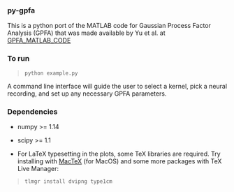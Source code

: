 ### py-gpfa

This is a python port of the MATLAB code for Gaussian Process Factor Analysis (GPFA) that was made
available by Yu et al. at [GPFA_MATLAB_CODE](http://users.ece.cmu.edu/~byronyu/software.shtml)

### To run
> ``python example.py``

A command line interface will guide the user to select a kernel, pick a neural recording, and set up any necessary GPFA parameters.

### Dependencies

- numpy >= 1.14

- scipy >= 1.1

- For LaTeX typesetting in the plots, some TeX libraries are required. Try installing with [MacTeX](http://www.tug.org/mactex/morepackages.html) (for MacOS) and some more packages with TeX Live Manager:
> ``tlmgr install dvipng type1cm``
